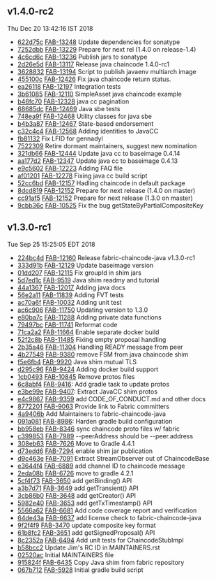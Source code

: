## v1.4.0-rc2
Thu Dec 20 13:42:16 IST 2018

* [622d75c](https://github.com/hyperledger/fabric-chaincode-java/commit/622d75c) [FAB-13248](https://jira.hyperledger.org/browse/FAB-13248) Update dependencies for sonatype
* [7252dbb](https://github.com/hyperledger/fabric-chaincode-java/commit/7252dbb) [FAB-13229](https://jira.hyperledger.org/browse/FAB-13229) Prepare for next rel (1.4.0 on release-1.4)
* [4c6cd6c](https://github.com/hyperledger/fabric-chaincode-java/commit/4c6cd6c) [FAB-13236](https://jira.hyperledger.org/browse/FAB-13236) Publish jars to sonatype
* [2d26e5d](https://github.com/hyperledger/fabric-chaincode-java/commit/2d26e5d) [FAB-13117](https://jira.hyperledger.org/browse/FAB-13117) Release java chaincode 1.4.0-rc1
* [3628832](https://github.com/hyperledger/fabric-chaincode-java/commit/3628832) [FAB-13194](https://jira.hyperledger.org/browse/FAB-13194) Script to publish javaenv multiarch image
* [455100c](https://github.com/hyperledger/fabric-chaincode-java/commit/455100c) [FAB-12426](https://jira.hyperledger.org/browse/FAB-12426) Fix java chaincode return status.
* [ea26118](https://github.com/hyperledger/fabric-chaincode-java/commit/ea26118) [FAB-12197](https://jira.hyperledger.org/browse/FAB-12197) Integration tests
* [3b61085](https://github.com/hyperledger/fabric-chaincode-java/commit/3b61085) [FAB-12110](https://jira.hyperledger.org/browse/FAB-12110) SimpleAsset java chaincode example
* [b46fc70](https://github.com/hyperledger/fabric-chaincode-java/commit/b46fc70) [FAB-12328](https://jira.hyperledger.org/browse/FAB-12328) java cc pagination
* [68685dc](https://github.com/hyperledger/fabric-chaincode-java/commit/68685dc) [FAB-12469](https://jira.hyperledger.org/browse/FAB-12469) Java sbe tests
* [748ea9f](https://github.com/hyperledger/fabric-chaincode-java/commit/748ea9f) [FAB-12468](https://jira.hyperledger.org/browse/FAB-12468) Utility classes for java sbe
* [b4b3a87](https://github.com/hyperledger/fabric-chaincode-java/commit/b4b3a87) [FAB-12467](https://jira.hyperledger.org/browse/FAB-12467) State-based endorsement
* [c32c4c4](https://github.com/hyperledger/fabric-chaincode-java/commit/c32c4c4) [FAB-12568](https://jira.hyperledger.org/browse/FAB-12568) Adding identities to JavaCC
* [fb81132](https://github.com/hyperledger/fabric-chaincode-java/commit/fb81132) Fix LFID for gennadyl
* [7522309](https://github.com/hyperledger/fabric-chaincode-java/commit/7522309) Retire dormant maintainers, suggest new nomination
* [321db66](https://github.com/hyperledger/fabric-chaincode-java/commit/321db66) [FAB-12444](https://jira.hyperledger.org/browse/FAB-12444) Update java cc to baseimage 0.4.14
* [aa177d2](https://github.com/hyperledger/fabric-chaincode-java/commit/aa177d2) [FAB-12347](https://jira.hyperledger.org/browse/FAB-12347) Update java cc to baseimage 0.4.13
* [e9c5602](https://github.com/hyperledger/fabric-chaincode-java/commit/e9c5602) [FAB-12223](https://jira.hyperledger.org/browse/FAB-12223) Adding FAQ file
* [af01201](https://github.com/hyperledger/fabric-chaincode-java/commit/af01201) [FAB-12278](https://jira.hyperledger.org/browse/FAB-12278) Fixing java cc build script
* [52cc6bd](https://github.com/hyperledger/fabric-chaincode-java/commit/52cc6bd) [FAB-12157](https://jira.hyperledger.org/browse/FAB-12157) Hadling chaincode in default package
* [8dcd819](https://github.com/hyperledger/fabric-chaincode-java/commit/8dcd819) [FAB-12152](https://jira.hyperledger.org/browse/FAB-12152) Prepare for next release (1.4.0 on master)
* [cc91af5](https://github.com/hyperledger/fabric-chaincode-java/commit/cc91af5) [FAB-12152](https://jira.hyperledger.org/browse/FAB-12152) Prepare for next release (1.3.0 on master)
* [9cbb36c](https://github.com/hyperledger/fabric-chaincode-java/commit/9cbb36c) [FAB-10525](https://jira.hyperledger.org/browse/FAB-10525) Fix the bug getStateByPartialCompositeKey

## v1.3.0-rc1
Tue Sep 25 15:25:05 EDT 2018

* [224bc4d](https://github.com/hyperledger/fabric-chaincode-java/commit/224bc4d) [FAB-12160](https://jira.hyperledger.org/browse/FAB-12160) Release fabric-chaincode-java v1.3.0-rc1
* [333d91b](https://github.com/hyperledger/fabric-chaincode-java/commit/333d91b) [FAB-12129](https://jira.hyperledger.org/browse/FAB-12129) Update baseimage version
* [01dd207](https://github.com/hyperledger/fabric-chaincode-java/commit/01dd207) [FAB-12115](https://jira.hyperledger.org/browse/FAB-12115) Fix groupId in shim jars
* [5d7ed1c](https://github.com/hyperledger/fabric-chaincode-java/commit/5d7ed1c) [FAB-9519](https://jira.hyperledger.org/browse/FAB-9519) Java shim readmy and tutorial
* [44a1367](https://github.com/hyperledger/fabric-chaincode-java/commit/44a1367) [FAB-12017](https://jira.hyperledger.org/browse/FAB-12017) Adding java docs
* [56e2a11](https://github.com/hyperledger/fabric-chaincode-java/commit/56e2a11) [FAB-11839](https://jira.hyperledger.org/browse/FAB-11839) Adding FVT tests
* [ac70a6f](https://github.com/hyperledger/fabric-chaincode-java/commit/ac70a6f) [FAB-10032](https://jira.hyperledger.org/browse/FAB-10032) Adding unit test
* [ac6c906](https://github.com/hyperledger/fabric-chaincode-java/commit/ac6c906) [FAB-11750](https://jira.hyperledger.org/browse/FAB-11750) Updating version to 1.3.0
* [e80ba7c](https://github.com/hyperledger/fabric-chaincode-java/commit/e80ba7c) [FAB-11288](https://jira.hyperledger.org/browse/FAB-11288) Adding private data functions
* [79497bc](https://github.com/hyperledger/fabric-chaincode-java/commit/79497bc) [FAB-11741](https://jira.hyperledger.org/browse/FAB-11741) Reformat code
* [71ca2a2](https://github.com/hyperledger/fabric-chaincode-java/commit/71ca2a2) [FAB-11664](https://jira.hyperledger.org/browse/FAB-11664) Enable separate docker build
* [52f2c8b](https://github.com/hyperledger/fabric-chaincode-java/commit/52f2c8b) [FAB-11485](https://jira.hyperledger.org/browse/FAB-11485) Fixing empty proposal handling
* [2b35a46](https://github.com/hyperledger/fabric-chaincode-java/commit/2b35a46) [FAB-11304](https://jira.hyperledger.org/browse/FAB-11304) Handling READY message from peer
* [4b27549](https://github.com/hyperledger/fabric-chaincode-java/commit/4b27549) [FAB-9380](https://jira.hyperledger.org/browse/FAB-9380) remove FSM from java chaincode shim
* [f5e6fb4](https://github.com/hyperledger/fabric-chaincode-java/commit/f5e6fb4) [FAB-9920](https://jira.hyperledger.org/browse/FAB-9920) Java shim mutual TLS
* [d295c96](https://github.com/hyperledger/fabric-chaincode-java/commit/d295c96) [FAB-9424](https://jira.hyperledger.org/browse/FAB-9424) Adding docker build support
* [1cb0493](https://github.com/hyperledger/fabric-chaincode-java/commit/1cb0493) [FAB-10845](https://jira.hyperledger.org/browse/FAB-10845) Remove protos files
* [6c8abf4](https://github.com/hyperledger/fabric-chaincode-java/commit/6c8abf4) [FAB-9416](https://jira.hyperledger.org/browse/FAB-9416): Add gradle task to update protos
* [e3be99e](https://github.com/hyperledger/fabric-chaincode-java/commit/e3be99e) [FAB-9407](https://jira.hyperledger.org/browse/FAB-9407): Extract JavaCC shim protos
* [e4c9867](https://github.com/hyperledger/fabric-chaincode-java/commit/e4c9867) [FAB-9359](https://jira.hyperledger.org/browse/FAB-9359) add CODE_OF_CONDUCT.md and other docs
* [8772201](https://github.com/hyperledger/fabric-chaincode-java/commit/8772201) [FAB-9063](https://jira.hyperledger.org/browse/FAB-9063) Provide link to Fabric committers
* [4a9406b](https://github.com/hyperledger/fabric-chaincode-java/commit/4a9406b) Add Maintainers to fabric-chaincode-java
* [091a081](https://github.com/hyperledger/fabric-chaincode-java/commit/091a081) [FAB-8986](https://jira.hyperledger.org/browse/FAB-8986): Harden gradle build configuration
* [bb958eb](https://github.com/hyperledger/fabric-chaincode-java/commit/bb958eb) [FAB-8346](https://jira.hyperledger.org/browse/FAB-8346) sync chaincode proto files w/ fabric
* [c399853](https://github.com/hyperledger/fabric-chaincode-java/commit/c399853) [FAB-7989](https://jira.hyperledger.org/browse/FAB-7989) --peerAddress should be --peer.address
* [308eb63](https://github.com/hyperledger/fabric-chaincode-java/commit/308eb63) [FAB-7626](https://jira.hyperledger.org/browse/FAB-7626) Move to Gradle 4.4.1
* [d73edd6](https://github.com/hyperledger/fabric-chaincode-java/commit/d73edd6) [FAB-7294](https://jira.hyperledger.org/browse/FAB-7294) enable shim jar publication
* [d9c463e](https://github.com/hyperledger/fabric-chaincode-java/commit/d9c463e) [FAB-7091](https://jira.hyperledger.org/browse/FAB-7091) Extract StreamObserver out of ChaincodeBase
* [e3644f4](https://github.com/hyperledger/fabric-chaincode-java/commit/e3644f4) [FAB-6889](https://jira.hyperledger.org/browse/FAB-6889) add channel ID to chaincode message
* [2eda08b](https://github.com/hyperledger/fabric-chaincode-java/commit/2eda08b) [FAB-6726](https://jira.hyperledger.org/browse/FAB-6726) move to gradle 4.2.1
* [5cf4f73](https://github.com/hyperledger/fabric-chaincode-java/commit/5cf4f73) [FAB-3650](https://jira.hyperledger.org/browse/FAB-3650) add getBinding() API
* [a3b7d71](https://github.com/hyperledger/fabric-chaincode-java/commit/a3b7d71) [FAB-3649](https://jira.hyperledger.org/browse/FAB-3649) add getTransient() API
* [3cb86b0](https://github.com/hyperledger/fabric-chaincode-java/commit/3cb86b0) [FAB-3648](https://jira.hyperledger.org/browse/FAB-3648) add getCreator() API
* [5982e40](https://github.com/hyperledger/fabric-chaincode-java/commit/5982e40) [FAB-3653](https://jira.hyperledger.org/browse/FAB-3653) add getTxTimestamp() API
* [5566a62](https://github.com/hyperledger/fabric-chaincode-java/commit/5566a62) [FAB-6681](https://jira.hyperledger.org/browse/FAB-6681) Add code coverage report and verification
* [64de43a](https://github.com/hyperledger/fabric-chaincode-java/commit/64de43a) [FAB-6637](https://jira.hyperledger.org/browse/FAB-6637) add license check to fabric-chaincode-java
* [9f2f4f9](https://github.com/hyperledger/fabric-chaincode-java/commit/9f2f4f9) [FAB-3470](https://jira.hyperledger.org/browse/FAB-3470) update composite key format
* [61b8fc2](https://github.com/hyperledger/fabric-chaincode-java/commit/61b8fc2) [FAB-3651](https://jira.hyperledger.org/browse/FAB-3651) add getSignedProposal() API
* [8c2352a](https://github.com/hyperledger/fabric-chaincode-java/commit/8c2352a) [FAB-6494](https://jira.hyperledger.org/browse/FAB-6494) Add unit tests for ChaincodeStubImpl
* [b58bcc2](https://github.com/hyperledger/fabric-chaincode-java/commit/b58bcc2) Update Jim's RC ID in MAINTAINERS.rst
* [02520ac](https://github.com/hyperledger/fabric-chaincode-java/commit/02520ac) Initial MAINTAINERS file
* [915824f](https://github.com/hyperledger/fabric-chaincode-java/commit/915824f) [FAB-6435](https://jira.hyperledger.org/browse/FAB-6435) Copy Java shim from fabric repository
* [067b712](https://github.com/hyperledger/fabric-chaincode-java/commit/067b712) [FAB-5928](https://jira.hyperledger.org/browse/FAB-5928) Initial gradle build script



